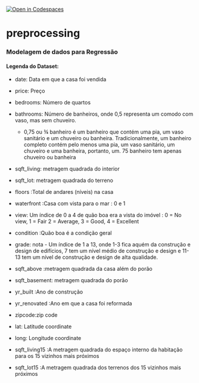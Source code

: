 [![Open in Codespaces](https://classroom.github.com/assets/launch-codespace-7f7980b617ed060a017424585567c406b6ee15c891e84e1186181d67ecf80aa0.svg)](https://classroom.github.com/open-in-codespaces?assignment_repo_id=12821655)
# preprocessing
### Modelagem de dados para Regressão

#### Legenda do Dataset:

   - date: Data em que a casa foi vendida
  
   - price: Preço
  
   - bedrooms: Número de quartos
  
   - bathrooms: Número de banheiros, onde 0,5 representa um comodo com vaso, mas sem chuveiro.
     * 0,75 ou ¾ banheiro é um banheiro que contém uma pia, um vaso sanitário e um chuveiro ou banheira. Tradicionalmente, um banheiro completo contém pelo menos uma pia, um vaso sanitário, um chuveiro e uma banheira, portanto, um. 75 banheiro tem apenas chuveiro ou banheira
  
   - sqft_living: metragem quadrada do interior
  
   - sqft_lot: metragem quadrada do terreno
  
   - floors :Total de andares (níveis) na casa
  
   - waterfront :Casa com vista para o mar : 0 e 1
  
   - view: Um índice de 0 a 4 de quão boa era a vista do imóvel :  0 = No view, 1 = Fair 2 = Average, 3 = Good, 4 = Excellent
  
   - condition :Quão boa é a condição geral
  
   - grade: nota - Um índice de 1 a 13, onde 1-3 fica aquém da construção e design de edifícios, 7 tem um nível médio de construção e design e 11-13 tem um nível de construção e design de alta qualidade.
  
   - sqft_above :metragem quadrada da casa além do porão
  
   - sqft_basement: metragem quadrada do porão
  
   - yr_built :Ano de construção
  
   - yr_renovated :Ano em que a casa foi reformada
  
   - zipcode:zip code
  
   - lat: Latitude coordinate
  
   - long: Longitude coordinate
  
   - sqft_living15 :A metragem quadrada do espaço interno da habitação para os 15 vizinhos mais próximos
  
   - sqft_lot15 :A metragem quadrada dos terrenos dos 15 vizinhos mais próximos
